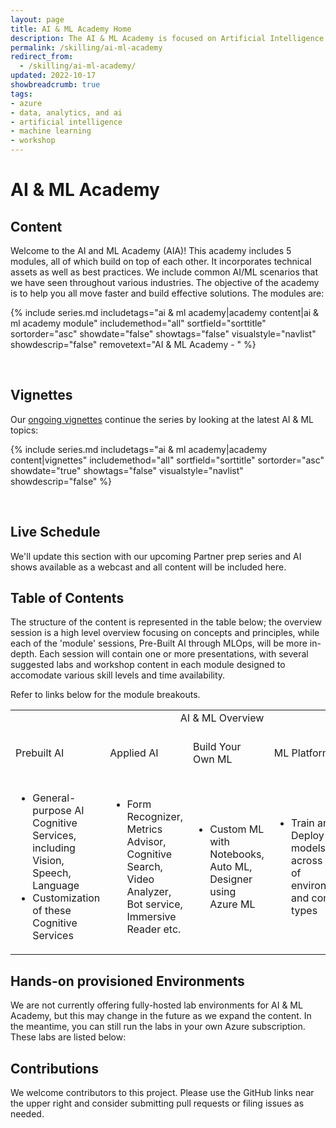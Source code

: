 ```yaml
---
layout: page
title: AI & ML Academy Home
description: The AI & ML Academy is focused on Artificial Intelligence and Machine Learning on the Microsoft Azure platform. 
permalink: /skilling/ai-ml-academy
redirect_from:
  - /skilling/ai-ml-academy/
updated: 2022-10-17
showbreadcrumb: true
tags:
- azure
- data, analytics, and ai
- artificial intelligence
- machine learning
- workshop
---
```


# AI & ML Academy

## Content

Welcome to the AI and ML Academy (AIA)! This academy includes 5 modules, all of which build on top of each other. It incorporates technical assets as well as best practices. We include common AI/ML scenarios that we have seen throughout various industries. The objective of the academy is to help you all move faster and build effective solutions. The modules are:

{% include series.md 
    includetags="ai & ml academy|academy content|ai & ml academy module" 
    includemethod="all" 
    sortfield="sorttitle" sortorder="asc" showdate="false" showtags="false" 
    visualstyle="navlist" showdescrip="false" removetext="AI & ML Academy - " 
%}

<div>&nbsp;</div>

## Vignettes

Our [ongoing vignettes](/PartnerResources/skilling/ai-ml-academy/vignettes) continue the series by looking at the latest AI & ML topics:

{% include series.md 
    includetags="ai & ml academy|academy content|vignettes" 
    includemethod="all" 
    sortfield="sorttitle" sortorder="asc" showdate="true" showtags="false" 
    visualstyle="navlist" showdescrip="false"
%}

<div>&nbsp;</div>

## Live Schedule

We'll update this section with our upcoming Partner prep series and AI shows available as a webcast and all content will be included here.

## Table of Contents

The structure of the content is represented in the table below; the overview session is a high level overview focusing on concepts and principles, while each of the 'module' sessions, Pre-Built AI through MLOps, will be more in-depth. Each session will contain one or more presentations, with several suggested labs and workshop content in each module designed to accomodate various skill levels and time availability.

Refer to links below for the module breakouts. 

<table>
<tr>
<td colspan="5" style="text-align: center;">AI & ML Overview</td>
</tr>
<tr>
<td>Prebuilt AI</td>
<td>Applied AI</td>
<td>Build Your Own ML</td>
<td>ML Platform</td>
<td>ML Engineering in Production (MLOps)</td>
</tr>
<tr>
<td>
  <ul>
    <li>General-purpose AI Cognitive Services, including Vision, Speech, Language</li>
    <li>Customization of these Cognitive Services</li>
  </ul>
</td>
<td>
  <ul>
    <li>Form Recognizer, Metrics Advisor, Cognitive Search, Video Analyzer, Bot service, Immersive Reader etc.</li>
  </ul>
</td>
<td>
  <ul>
    <li>Custom ML with Notebooks, Auto ML, Designer using Azure ML</li>
  </ul>
</td>
<td>
  <ul>
	  <li>Train and Deploy models across a host of environments and compute types</li>
		
  </ul>
</td>
<td>
  <ul>
    <li>Azure DevOps</li>
		<li>GitHub Actions</li>
    <li>KubeFlow</li>
  </ul>
</td>
</tr>
</table>

## Hands-on provisioned Environments

We are not currently offering fully-hosted lab environments for AI & ML Academy, but this may change in the future as we expand the content. In the meantime, you can still run the labs in your own Azure subscription. These labs are listed below:

## Contributions

We welcome contributors to this project. Please use the GitHub links near the upper right and consider submitting pull requests or filing issues as needed.
